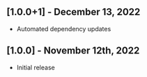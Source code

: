 ## [1.0.0+1] - December 13, 2022

* Automated dependency updates


## [1.0.0] - November 12th, 2022

* Initial release

